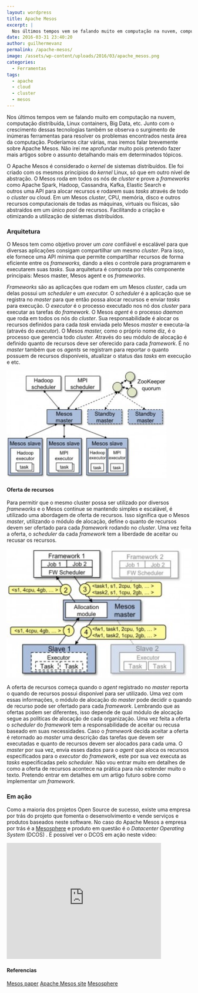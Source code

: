 ```yaml
---
layout: wordpress
title: Apache Mesos
excerpt: |
  Nos últimos tempos vem se falando muito em computação na nuvem, computação distribuída, Linux containers, Big Data, etc. Junto com o crescimento dessas tecnologias também se observa o surgimento de inúmeras ferramentas para resolver os problemas encontrados nesta área da computação. Poderíamos citar várias, mas iremos falar brevemente sobre Apache Mesos. Não irei me aprofundar muito pois pretendo fazer mais artigos sobre o assunto detalhando mais em determinados tópicos.
date: 2016-03-31 23:40:20
author: guilhermevanz
permalink: /apache-mesos/
image: /assets/wp-content/uploads/2016/03/apache_mesos.png
categories:
  - Ferramentas
tags:
  - apache
  - cloud
  - cluster
  - mesos
---
```


Nos últimos tempos vem se falando muito em computação na nuvem, computação distribuída, Linux containers, Big Data, etc. Junto com o crescimento dessas tecnologias também se observa o surgimento de inúmeras ferramentas para resolver os problemas encontrados nesta área da computação. Poderíamos citar várias, mas iremos falar brevemente sobre Apache Mesos. Não irei me aprofundar muito pois pretendo fazer mais artigos sobre o assunto detalhando mais em determinados tópicos.

O Apache Mesos é considerado o <em>kernel</em> de sistemas distribuídos. Ele foi criado com os mesmos princípios do <em>kernel</em> Linux, só que em outro nível de abstração. O Mesos roda em todos os nós de <em>cluster</em> e prove a <em>frameworks</em> como Apache Spark, Hadoop, Cassandra, Kafka, Elastic Search e outros uma API para alocar recursos e rodarem suas <em>tasks</em> através de todo o <em>cluster</em> ou cloud. Em um Mesos <em>cluster</em>, CPU, memória, disco e outros recursos computacionais de todas as máquinas, virtuais ou físicas, são abstraídos em um único <em>pool</em> de recursos. Facilitando a criação e otimizando a utilização de sistemas distribuídos.

<!--more-->
<h3><strong>Arquitetura</strong></h3>
O Mesos tem como objetivo prover um <em>core</em> confiável e escalável para que diversas aplicações consigam compartilhar um mesmo <em>cluster</em>. Para isso, ele fornece uma API mínima que permite compartilhar recursos de forma eficiente entre os <em>frameworks,</em> dando a eles o controle para programarem e executarem suas <em>tasks</em>. Sua arquitetura é composta por três componente principais: Mesos master, Mesos agent e os <em>frameworks</em>.

<em>Frameworks</em> são as aplicações que rodam em um Mesos <em>cluster</em>, cada um delas possui um <em>scheduler </em>e um<em> executor. </em>O <em>scheduler</em> é a aplicação que se registra no <em>master</em> para que então possa alocar recursos e enviar <em>tasks</em> para execução. O <em>executor</em> é o processo executado nos nó dos <em>cluster</em> para executar as tarefas do <em>framework.</em> O Mesos <em>agent</em> é o processo <em>daemon</em> que roda em todos os nós do <em>cluster</em>. Sua responsabilidade é alocar os recursos definidos para cada <em>task</em> enviada pelo Mesos <em>master</em> e executa-la (através do <em>executor</em>). O Mesos <em>master, </em>como o próprio nome diz, é o processo que gerencia todo<em> cluster. A</em>través do seu módulo de alocação é definido quanto de recursos deve ser oferecido para cada <em>framework</em>. É no <em>master</em> também que os <em>agents</em> se registram para reportar o quanto possuem de recursos disponíveis, atualizar o status das <em>tasks</em> em execução e etc.

<a href="/assets/wp-content/uploads/2016/03/architecture3.jpg" rel="attachment wp-att-5032"><img class="wp-image-5032 aligncenter" src="/assets/wp-content/uploads/2016/03/architecture3-300x202.jpg" alt="architecture3" width="434" height="292" /></a>
<h4>Oferta de recursos</h4>
Para permitir que o mesmo cluster possa ser utilizado por diversos <em>frameworks</em> e o Mesos continue se mantendo simples e escalável, é utilizado uma abordagem de oferta de recursos. Isso significa que o Mesos <em>master</em>, utilizando o módulo de alocação, define o quanto de recursos devem ser ofertado para cada <em>framework</em> rodando no <em>cluster</em>. Uma vez feita a oferta, o <em>scheduler</em> da cada <em>framework</em> tem a liberdade de aceitar ou recusar os recursos.

<a href="/assets/wp-content/uploads/2016/03/mesos_resource_offers.jpg" rel="attachment wp-att-5044"><img class="wp-image-5044 aligncenter" src="/assets/wp-content/uploads/2016/03/mesos_resource_offers-300x207.jpg" alt="mesos_resource_offers" width="509" height="351" /></a>

A oferta de recursos começa quando o <em>agent</em> registrado no <em>master</em> reporta o quando de recursos possui disponível para ser utilizado. Uma vez com essas informações, o módulo de alocação do <em>master</em> pode decidir o quando de recurso pode ser ofertado para cada <em>framework</em>. Lembrando que as ofertas podem ser diferentes, isso depende de qual módulo de alocação segue as políticas de alocação de cada organização. Uma vez feita a oferta o <em>scheduler</em> do <em>framework</em> tem a responsabilidade de aceitar ou recusa baseado em suas necessidades. Caso o <em>framework</em> decida aceitar a oferta é retornado ao <em>master</em> uma descrição das tarefas que devem ser executadas e quanto de recursos devem ser alocados para cada uma. O <em>master</em> por sua vez, envia esses dados para o <em>agent</em> que aloca os recursos especificados para o <em>executor</em> do <em>framework</em>, este por sua vez executa as <em>tasks</em> especificadas pelo <em>scheduler</em>. Não vou entrar muito em detalhes de como a oferta de recursos acontece na prática para não estender muito o texto. Pretendo entrar em detalhes em um artigo futuro sobre como implementar um <em>framework.</em>
<h3>Em ação</h3>
Como a maioria dos projetos Open Source de sucesso, existe uma empresa por trás do projeto que fomenta o desenvolvimento e vende serviços e produtos baseados neste software. No caso do Apache Mesos a empresa por trás é a <a href="https://mesosphere.com/" target="_blank">Mesosphere</a> e produto em questão é o <em>Datacenter Operating System</em> (DCOS) . É possível ver o DCOS em ação neste video:
<p class="aligncenter"><iframe class="aligncenter" src="https://www.youtube.com/embed/0I6qG9RQUnY" width="420" height="315" frameborder="0" allowfullscreen="allowfullscreen"></iframe></p>

<h4>Referencias</h4>
<a href="https://www.cs.berkeley.edu/~alig/papers/mesos.pdf">Mesos paper</a>
<a href="http://mesos.apache.org/">Apache Mesos site</a>
<a href="http://mesosphere.com/">Mesosphere</a>